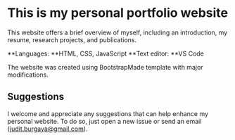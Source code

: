 # This is my personal portfolio website

This website offers a brief overview of myself, including an introduction, my resume, research projects, and publications.

**Languages: **HTML, CSS, JavaScript
**Text editor: **VS Code

The website was created using BootstrapMade template with major modifications.

## Suggestions

I welcome and appreciate any suggestions that can help enhance my personal website. To do so, just open a new issue or send an email (judit.burgaya@gmail.com).
